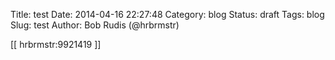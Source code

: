 Title: test
Date: 2014-04-16 22:27:48
Category: blog
Status: draft
Tags: blog
Slug: test
Author: Bob Rudis (@hrbrmstr)

[[ hrbrmstr:9921419 ]]